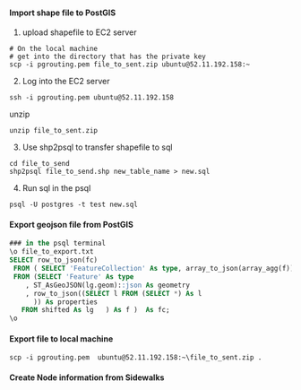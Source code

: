#### Import shape file to PostGIS
1. upload shapefile to EC2 server
```shell
# On the local machine
# get into the directory that has the private key
scp -i pgrouting.pem file_to_sent.zip ubuntu@52.11.192.158:~
```

2. Log into the EC2 server
```shell
ssh -i pgrouting.pem ubuntu@52.11.192.158
```
unzip
```
unzip file_to_sent.zip
```

3. Use shp2psql to transfer shapefile to sql
```
cd file_to_send
shp2psql file_to_send.shp new_table_name > new.sql
```

4. Run sql in the psql
```
psql -U postgres -t test new.sql
```

#### Export geojson file from PostGIS
```sql
### in the psql terminal
\o file_to_export.txt
SELECT row_to_json(fc)
 FROM ( SELECT 'FeatureCollection' As type, array_to_json(array_agg(f)) As features
 FROM (SELECT 'Feature' As type
    , ST_AsGeoJSON(lg.geom)::json As geometry
    , row_to_json((SELECT l FROM (SELECT *) As l
      )) As properties
   FROM shifted As lg   ) As f )  As fc;
\o
```

#### Export file to local machine
```
scp -i pgrouting.pem  ubuntu@52.11.192.158:~\file_to_sent.zip .
```

#### Create Node information from Sidewalks
